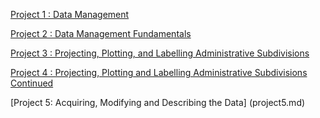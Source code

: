 [Project 1 : Data Management](project1.md)

[Project 2 : Data Management Fundamentals](project2.md)

[Project 3 : Projecting, Plotting, and Labelling Administrative Subdivisions](project3.md)

[Project 4 : Projecting, Plotting and Labelling Administrative Subdivisions Continued](project4.md)

[Project 5: Acquiring, Modifying and Describing the Data] (project5.md)
